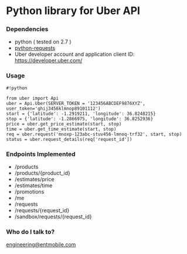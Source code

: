 # Python library for Uber API #

### Dependencies ###

* python ( tested on 2.7 )
* [python-requests](http://docs.python-requests.org/en/latest/)
* Uber developer account and application client ID: https://developer.uber.com/

### Usage ###
    
```
#!python

from uber import Api
uber = Api.Uber(SERVER_TOKEN = '123456ABCDEF9876XYZ', user_token='ghij3456klmnop89101112')
start = {'latitude': -1.2919211, 'longitude': 36.8248215}
stop = {'latitude': -1.2866975, 'longitude': 36.8252936}
price = uber.get_price_estimate(start, stop)
time = uber.get_time_estimate(start, stop)
req = uber.request('mnoxp-123abc-stuv456-lmnoq-trf32', start, stop)
status = uber.request_details(req['request_id'])
```

### Endpoints Implemented ###

* /products
* /products/{product_id}
* /estimates/price
* /estimates/time
* /promotions
* /me
* /requests
* /requests/{request_id}
* /sandbox/requests/{request_id}


### Who do I talk to? ###

engineering@entmobile.com